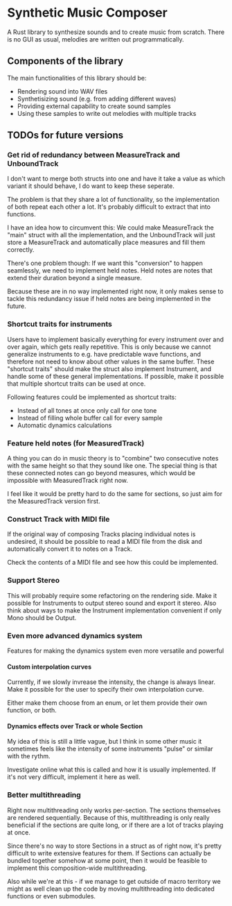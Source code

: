 # Synthetic Music Composer

A Rust library to synthesize sounds and to create music from scratch. There is
no GUI as usual, melodies are written out programmatically.

## Components of the library

The main functionalities of this library should be:

- Rendering sound into WAV files
- Synthetisizing sound (e.g. from adding different waves)
- Providing external capability to create sound samples
- Using these samples to write out melodies with multiple tracks

## TODOs for future versions

### Get rid of redundancy between MeasureTrack and UnboundTrack

I don't want to merge both structs into one and have it take a value as which
variant it should behave, I do want to keep these seperate.

The problem is that they share a lot of functionality, so the implementation
of both repeat each other a lot. It's probably difficult to extract that into
functions.

I have an idea how to circumvent this: We could make MeasureTrack the "main"
struct with all the implementation, and the UnboundTrack will just store a
MeasureTrack and automatically place measures and fill them correctly.

There's one problem though: If we want this "conversion" to happen seamlessly,
we need to implement held notes. Held notes are notes that extend their duration
beyond a single measure.

Because these are in no way implemented right now, it only makes sense to tackle
this redundancy issue if held notes are being implemented in the future.

### Shortcut traits for instruments

Users have to implement basically everything for every instrument over and over
again, which gets really repetitive. This is only because we cannot generalize
instruments to e.g. have predictable wave functions, and therefore not need to
know about other values in the same buffer. These "shortcut traits" should make
the struct also implement Instrument, and handle some of these general
implementations. If possible, make it possible that multiple shortcut traits
can be used at once.

Following features could be implemented as shortcut traits:

- Instead of all tones at once only call for one tone
- Instead of filling whole buffer call for every sample
- Automatic dynamics calculations

### Feature held notes (for MeasuredTrack)

A thing you can do in music theory is to "combine" two consecutive notes with
the same height so that they sound like one. The special thing is that these
connected notes can go beyond measures, which would be impossible with
MeasuredTrack right now.

I feel like it would be pretty hard to do the same for sections, so just aim
for the MeasuredTrack version first.

### Construct Track with MIDI file

If the original way of composing Tracks placing individual notes is undesired,
it should be possible to read a MIDI file from the disk and automatically
convert it to notes on a Track.

Check the contents of a MIDI file and see how this could be implemented.

### Support Stereo

This will probably require some refactoring on the rendering side. Make it
possible for Instruments to output stereo sound and export it stereo. Also think
about ways to make the Instrument implementation convenient if only Mono should
be Output.

### Even more advanced dynamics system

Features for making the dynamics system even more versatile and powerful

#### Custom interpolation curves

Currently, if we slowly invrease the intensity, the change is always linear.
Make it possible for the user to specify their own interpolation curve.

Either make them choose from an enum, or let them provide their own function,
or both.

#### Dynamics effects over Track or whole Section

My idea of this is still a little vague, but I think in some other music it
sometimes feels like the intensity of some instruments "pulse" or similar with
the rythm.

Investigate online what this is called and how it is usually implemented. If
it's not very difficult, implement it here as well.

### Better multithreading

Right now multithreading only works per-section. The sections themselves are
rendered sequentially. Because of this, multithreading is only really beneficial
if the sections are quite long, or if there are a lot of tracks playing at once.

Since there's no way to store Sections in a struct as of right now, it's pretty
difficult to write extensive features for them. If Sections can actually be
bundled together somehow at some point, then it would be feasible to implement
this composition-wide multithreading.

Also while we're at this - if we manage to get outside of macro territory we
might as well clean up the code by moving multithreading into dedicated
functions or even submodules.
